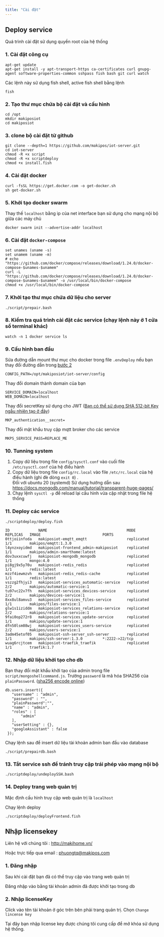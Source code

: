 ```yaml
---
title: "Cài đặt"
---
```


## Deploy service

Quá trình cài đặt sử dụng quyền root của hệ thống

### 1. Cài đặt công cụ

```shell
apt-get update
apt-get install -y apt-transport-https ca-certificates curl gnupg-agent software-properties-common sshpass fish bash git curl watch
```

Các lệnh này sử dụng fish shell, active fish shell bằng lệnh
```shell
fish
```

### 2. Tạo thư mục chứa bộ cài đặt và cấu hình

```shell
cd /opt
mkdir makiposiot
cd makiposiot
```

### 3. clone bộ cài đặt từ github
```shell
git clone --depth=1 https://github.com/makipos/iot-server.git
cd iot-server
chmod -R +x script
chmod -R +x scriptdeploy
chmod +x install.fish
```

### 4. Cài đặt docker
```shell
curl -fsSL https://get.docker.com -o get-docker.sh
sh get-docker.sh
```

### 5. Khởi tạo docker swarm

Thay thế `localhost` bằng ip của net interface bạn sử dụng cho mạng nội bộ giữa các máy chủ
```shell
docker swarm init --advertise-addr localhost
```

### 6. Cài đặt `docker-compose`

```shell
set unames (uname -s)
set unamem (uname -m)
# echo "https://github.com/docker/compose/releases/download/1.24.0/docker-compose-$unames-$unamem"
curl -L "https://github.com/docker/compose/releases/download/1.24.0/docker-compose-$unames-$unamem" -o /usr/local/bin/docker-compose
chmod +x /usr/local/bin/docker-compose
```

### 7. Khởi tạo thư mục chứa dữ liệu cho server
```shell
./script/prepair.bash
```

### 8. Kiểm tra quá trình cài đặt các service (chạy lệnh này ở 1 cửa sổ terminal khác)
```shell
watch -n 1 docker service ls
```

### 9. Cấu hình ban đầu
Sửa đường dẫn mount thư mục cho docker trong file `.envDeploy` nếu bạn thay đổi đường dẫn trong [bước 2](#2-tạo-thư-mục-chứa-bộ-cài-đặt-và-cấu-hình)
```shell
CONFIG_PATH=/opt/makiposiot/iot-server/config
```
Thay đổi domain thành domain của bạn
```shell
SERVICE_DOMAIN=localhost
WEB_DOMAIN=localhost
```
Thay đổi secretKey sử dụng cho JWT ([Bạn có thể sử dụng SHA 512-bit Key ngẫu nhiên tạo ở đây](http://keygen.io/))
```shell
MKP_authentication__secret=
```
Thay đổi mật khẩu truy cập mqtt broker cho các service
```shell
MKPS_SERVICE_PASS=REPLACE_ME
```

### 10. Tunning system

1. Copy dữ liệu trong file `config/sysctl.conf` vào cuối file `/etc/sysctl.conf` của hệ điều hành
2. Copy dữ liệu trong file `config/rc.local` vào file `/etc/rc.local` của hệ điều hành (ghi đè dòng `exit 0`) . \
  Đối với ubuntu 20 (systemd) Sử dụng hướng dẫn sau https://docs.mongodb.com/manual/tutorial/transparent-huge-pages/
3. Chạy lệnh `sysctl -p` để reload lại cấu hình vừa cập nhật trong file hệ thống

### 11. Deploy các service
```shell
./scriptdeploy/deploy.fish
```

```shell
ID             NAME                                    MODE         REPLICAS   IMAGE                            PORTS
0ttjoiinfoda   makiposiot-emqtt_emqtt                  replicated   1/1        makipos/emqtt:1.3.0
l4ynzxoyidmd   makiposiot-frontend_admin-makiposiot    replicated   1/1        makipos/admin-smarthome:latest
dov3uxxcuwfj   makiposiot-mongodb_mongodb              replicated   1/1        mongo:4.0
pi8gj9x5y70u   makiposiot-redis_redis                  replicated   1/1        redis:latest
mzzf4iewmzvh   makiposiot-redis_redis-cache            replicated   1/1        redis:latest
vszzg2fhjyi3   makiposiot-services_automatic-service   replicated   2/2        makipos/automatic-service:1
tu97vc22v7fh   makiposiot-services_devices-service     replicated   2/2        makipos/devices-service:1
8xx8ul8amvu3   makiposiot-services_files-service       replicated   1/1        makipos/files-service:1
glw1s1iziddm   makiposiot-services_relations-service   replicated   2/2        makipos/relations-service:1
9fai0op272r8   makiposiot-services_update-service      replicated   1/1        makipos/update-service:1
dfn50lsm08wj   makiposiot-services_users-service       replicated   2/2        makipos/users-service:1
3adm45etof05   makiposiot-ssh-server_ssh-server        replicated   1/1        makipos/ssh-server:1.3.0         *:2222->22/tcp
wuag6rcjtcem   makiposiot-traefik_traefik              replicated   1/1        traefik:1.7

```

### 12. Nhập dữ liệu khởi tạo cho db

Bạn thay đổi mật khẩu khởi tạo của admin trong file `script/mongoshellcommand.js`.
Trường `password` là mã hóa SHA256 của `plainPassword`. ([sha256 encode online](https://emn178.github.io/online-tools/sha256.html))
```
db.users.insert({
   "username" : "admin",
   "password" : "",
   "plainPassword":"",
   "name" : "admin",
   "roles" : [
       "admin"
   ],
   "userSetting" : {},
   "googleAssistant" : false
 });
```

Chạy lệnh sau để insert dữ liệu tài khoản admin ban đầu vào database

```shell
./script/prepairdb.bash
```

### 13. Tắt service ssh để tránh truy cập trái phép vào mạng nội bộ

```shell
./scriptdeploy/undeploySSH.bash
```

### 14. Deploy trang web quản trị

Mặc định cấu hình truy cập web quản trị là `localhost`

Chạy lệnh deploy
```shell
./scriptdeploy/deployFrontend.fish
```

## Nhập licensekey

Liên hệ với chúng tôi : http://makihome.vn/

Hoặc trực tiếp qua email : phuongtq@makipos.com

### 1. Đăng nhập

Sau khi cài đặt bạn đã có thể truy cập vào trang web quản trị

Đăng nhập vào bằng tài khoản admin đã được khởi tạo trong db

### 2. Nhập licenseKey

Click vào tên tài khoản ở góc trên bên phải trang quản trị. Chọn `Change lincense key`

Tại đây bạn nhập license key được chúng tôi cung cấp để mở khóa sử dụng hệ thống.
